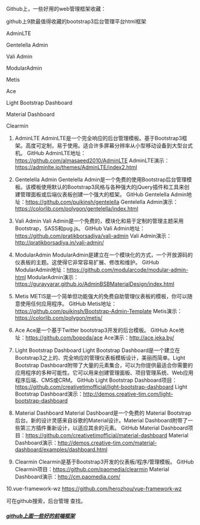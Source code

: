 Github上，一些好用的web管理框架收藏：




github上9款最值得收藏的bootstrap3后台管理平台html框架

AdminLTE

Gentelella Admin

Vali Admin

ModularAdmin

Metis

Ace

Light Bootstrap Dashboard

Material Dashboard

Clearmin

1. AdminLTE
AdminLTE是一个完全响应的后台管理模板。基于Bootstrap3框架。高度可定制，易于使用。适合许多屏幕分辨率从小型移动设备到大型台式机。
GitHub AdminLTE地址：https://github.com/almasaeed2010/AdminLTE
AdminLTE演示：https://adminlte.io/themes/AdminLTE/index2.html

2. Gentelella Admin
Gentelella Admin是一个免费的使用Bootstrap后台管理模板。该模板使用默认的Bootstrap3风格与各种强大的jQuery插件和工具来创建管理面板或后端仪表板创建一个强大的框架。
GitHub Gentelella Admin地址：https://github.com/puikinsh/gentelella
Gentelella Admin演示：https://colorlib.com/polygon/gentelella/index.html


3. Vali Admin
Vali Admin是一个免费的，模块化和易于定制的管理主题采用Bootstrap，SASS和pug.js。
GitHub Vali Admin地址：https://github.com/pratikborsadiya/vali-admin
Vali Admin演示：http://pratikborsadiya.in/vali-admin/


4. ModularAdmin
ModularAdmin是建立在一个模块化的方式，一个开放源码的仪表板的主题。这使得它非常容易扩展、修改和维护。
GitHub ModularAdmin地址：https://github.com/modularcode/modular-admin-html
ModularAdmin演示：https://gurayyarar.github.io/AdminBSBMaterialDesign/index.html


5. Metis
METIS是一个简单但功能强大的免费自助管理仪表板的模板，你可以随意使用任何应用程序。
GitHub Metis地址：https://github.com/puikinsh/Bootstrap-Admin-Template
Metis演示：https://colorlib.com/polygon/metis/


6. Ace
Ace是一个基于Twitter bootstrap3开发的后台模板。
GitHub Ace地址：https://github.com/bopoda/ace
Ace演示：http://ace.jeka.by/


7. Light Bootstrap Dashboard
Light Bootstrap Dashboard是一个建立在Bootstrap3之上的、完全响应的管理仪表板模板设计，美丽而简单。Light Bootstrap Dashboard附带了大量的元素集合，可以为你提供最适合你需要的应用程序的多种可能性。它可以用来创建管理面板、项目管理系统、Web应用程序后端、CMS或CRM。
GitHub Light Bootstrap Dashboard项目：https://github.com/creativetimofficial/light-bootstrap-dashboard
Light Bootstrap Dashboard演示：http://demos.creative-tim.com/light-bootstrap-dashboard

8. Material Dashboard
Material Dashboard是一个免费的 Material Bootstrap 后台。新的设计灵感来自谷歌的Material设计。Material Dashboard附带了一些第三方插件重新设计，以适应其余的元素。
GitHub Material Dashboard项目：https://github.com/creativetimofficial/material-dashboard
Material Dashboard演示：http://demos.creative-tim.com/material-dashboard/examples/dashboard.html



9. Clearmin
Clearmin是基于Bootstrap3开发的仪表板/程序/管理模板。
GitHub Clearmin项目：https://github.com/paomedia/clearmin
Material Dashboard演示：http://cm.paomedia.com/




10.vue-framework-wz
https://github.com/herozhou/vue-framework-wz

可在github搜索，后台管理 查找。




##### [github上面一些好的前端框架](https://segmentfault.com/a/1190000016528509)

